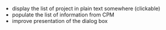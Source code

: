 - display the list of project in plain text somewhere (clickable)
- populate the list of information from CPM
- improve presentation of the dialog box
